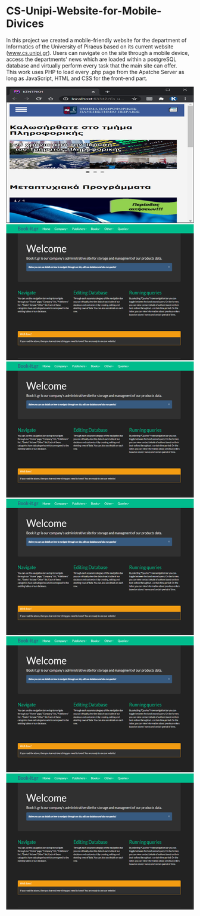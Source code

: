 # CS-Unipi-Website-for-Mobile-Divices  
In this project we created a mobile-friendly website for the department of Informatics of the University of Piraeus based on its current website (www.cs.unipi.gr). Users can navigate on the site through a mobile device, access the departments' news which are loaded within a postgreSQL database and virtually perform every task that the main site can offer.  
This work uses PHP to load every .php page from the Apatche Server as long as JavaScript, HTML and CSS for the front-end part.  

<img src="Screenshots/Cs Unipi Website Screenshot (1).PNG" width="545" height="365" />
<img src="https://github.com/KonstantinosGer/WebApplication-ASP.NET-MVC/blob/master/Screenshots/MVC%20Screenshot%20(1).png" width="545" height="365" />
<img src="https://github.com/KonstantinosGer/WebApplication-ASP.NET-MVC/blob/master/Screenshots/MVC%20Screenshot%20(1).png" width="545" height="365" />
<img src="https://github.com/KonstantinosGer/WebApplication-ASP.NET-MVC/blob/master/Screenshots/MVC%20Screenshot%20(1).png" width="545" height="365" />
<img src="https://github.com/KonstantinosGer/WebApplication-ASP.NET-MVC/blob/master/Screenshots/MVC%20Screenshot%20(1).png" width="545" height="365" />
<img src="https://github.com/KonstantinosGer/WebApplication-ASP.NET-MVC/blob/master/Screenshots/MVC%20Screenshot%20(1).png" width="545" height="365" />

